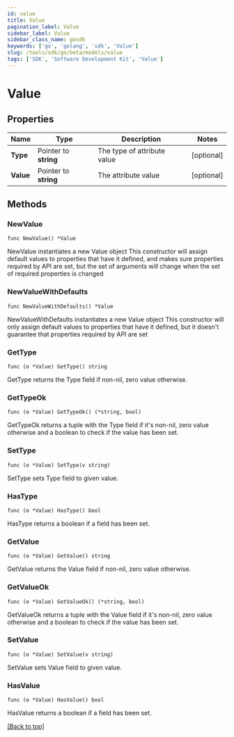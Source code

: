 ```yaml
---
id: value
title: Value
pagination_label: Value
sidebar_label: Value
sidebar_class_name: gosdk
keywords: ['go', 'golang', 'sdk', 'Value'] 
slug: /tools/sdk/go/beta/models/value
tags: ['SDK', 'Software Development Kit', 'Value']
---
```


# Value

## Properties

Name | Type | Description | Notes
------------ | ------------- | ------------- | -------------
**Type** | Pointer to **string** | The type of attribute value | [optional] 
**Value** | Pointer to **string** | The attribute value | [optional] 

## Methods

### NewValue

`func NewValue() *Value`

NewValue instantiates a new Value object
This constructor will assign default values to properties that have it defined,
and makes sure properties required by API are set, but the set of arguments
will change when the set of required properties is changed

### NewValueWithDefaults

`func NewValueWithDefaults() *Value`

NewValueWithDefaults instantiates a new Value object
This constructor will only assign default values to properties that have it defined,
but it doesn't guarantee that properties required by API are set

### GetType

`func (o *Value) GetType() string`

GetType returns the Type field if non-nil, zero value otherwise.

### GetTypeOk

`func (o *Value) GetTypeOk() (*string, bool)`

GetTypeOk returns a tuple with the Type field if it's non-nil, zero value otherwise
and a boolean to check if the value has been set.

### SetType

`func (o *Value) SetType(v string)`

SetType sets Type field to given value.

### HasType

`func (o *Value) HasType() bool`

HasType returns a boolean if a field has been set.

### GetValue

`func (o *Value) GetValue() string`

GetValue returns the Value field if non-nil, zero value otherwise.

### GetValueOk

`func (o *Value) GetValueOk() (*string, bool)`

GetValueOk returns a tuple with the Value field if it's non-nil, zero value otherwise
and a boolean to check if the value has been set.

### SetValue

`func (o *Value) SetValue(v string)`

SetValue sets Value field to given value.

### HasValue

`func (o *Value) HasValue() bool`

HasValue returns a boolean if a field has been set.


[[Back to top]](#) 


